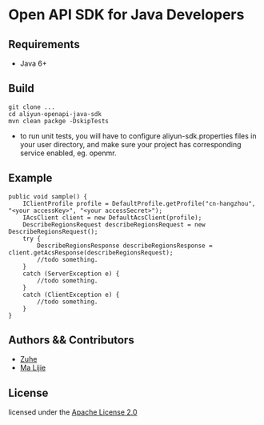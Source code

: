 # Open API SDK for Java Developers

## Requirements

- Java 6+

## Build

```shell
git clone ...
cd aliyun-openapi-java-sdk
mvn clean packge -DskipTests
```

- to run unit tests, you will have to configure aliyun-sdk.properties files in your user directory, and make sure your project has corresponding service enabled, eg. openmr.

## Example
	public void sample() {
		IClientProfile profile = DefaultProfile.getProfile("cn-hangzhou", "<your accessKey>", "<your accessSecret>");
		IAcsClient client = new DefaultAcsClient(profile);
		DescribeRegionsRequest describeRegionsRequest = new DescribeRegionsRequest();
		try {
			DescribeRegionsResponse describeRegionsResponse = client.getAcsResponse(describeRegionsRequest);
			//todo something.
		} 
		catch (ServerException e) {
			//todo something.
		}
		catch (ClientException e) {
			//todo something.
		}
	}
## Authors && Contributors
- [Zuhe]()
- [Ma Lijie](https://github.com/malijiefoxmail)

## License

licensed under the [Apache License 2.0](https://www.apache.org/licenses/LICENSE-2.0.html)
